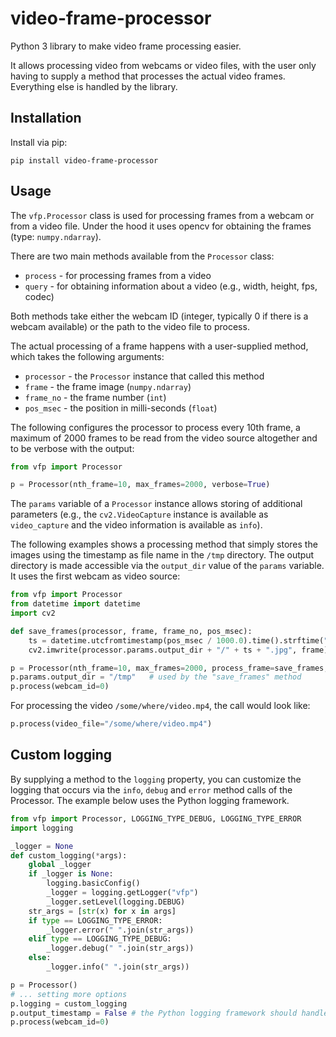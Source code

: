 # video-frame-processor
Python 3 library to make video frame processing easier.

It allows processing video from webcams or video files, 
with the user only having to supply a method that processes
the actual video frames. Everything else is handled by the
library.

## Installation

Install via pip:

```
pip install video-frame-processor
```

## Usage

The `vfp.Processor` class is used for processing frames from a webcam or from a video file.
Under the hood it uses opencv for obtaining the frames (type: `numpy.ndarray`).

There are two main methods available from the `Processor` class:
* `process` - for processing frames from a video
* `query` - for obtaining information about a video (e.g., width, height, fps, codec)

Both methods take either the webcam ID (integer, typically 0 if there is a webcam available) 
or the path to the video file to process.

The actual processing of a frame happens with a user-supplied method, which takes the following
arguments:
* `processor` - the `Processor` instance that called this method
* `frame` - the frame image (`numpy.ndarray`)
* `frame_no` - the frame number (`int`)
* `pos_msec` - the position in milli-seconds (`float`)

The following configures the processor to process every 10th frame, a maximum of 2000 frames
to be read from the video source altogether and to be verbose with the output:

```python
from vfp import Processor

p = Processor(nth_frame=10, max_frames=2000, verbose=True)
```

The `params` variable of a `Processor` instance allows storing of additional parameters
(e.g., the `cv2.VideoCapture` instance is available as `video_capture` and the video information
is available as `info`). 

The following examples shows a processing method that simply stores the images using the timestamp 
as file name in the `/tmp` directory. The output directory is made accessible via the `output_dir` 
value of the `params` variable. It uses the first webcam as video source:

```python
from vfp import Processor
from datetime import datetime
import cv2

def save_frames(processor, frame, frame_no, pos_msec):
    ts = datetime.utcfromtimestamp(pos_msec / 1000.0).time().strftime("%H%M%S.%f")
    cv2.imwrite(processor.params.output_dir + "/" + ts + ".jpg", frame)

p = Processor(nth_frame=10, max_frames=2000, process_frame=save_frames, verbose=True)
p.params.output_dir = "/tmp"   # used by the "save_frames" method 
p.process(webcam_id=0)
```

For processing the video `/some/where/video.mp4`, the call would look like:

```python
p.process(video_file="/some/where/video.mp4")
```

## Custom logging

By supplying a method to the `logging` property, you can customize the logging
that occurs via the `info`, `debug` and `error` method calls of the Processor. 
The example below uses the Python logging framework.  

```python
from vfp import Processor, LOGGING_TYPE_DEBUG, LOGGING_TYPE_ERROR
import logging

_logger = None
def custom_logging(*args):
    global _logger
    if _logger is None:
        logging.basicConfig()
        _logger = logging.getLogger("vfp")
        _logger.setLevel(logging.DEBUG)
    str_args = [str(x) for x in args]
    if type == LOGGING_TYPE_ERROR:
        _logger.error(" ".join(str_args))
    elif type == LOGGING_TYPE_DEBUG:
        _logger.debug(" ".join(str_args))
    else:
        _logger.info(" ".join(str_args))

p = Processor()
# ... setting more options
p.logging = custom_logging
p.output_timestamp = False # the Python logging framework should handle that instead
p.process(webcam_id=0)
```
